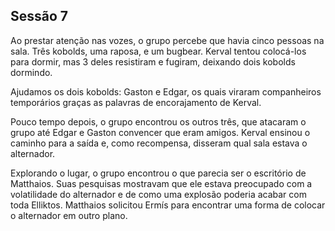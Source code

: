 ## Sessão 7

Ao prestar atenção nas vozes, o grupo percebe que havia cinco pessoas na sala. Três kobolds, uma raposa, e um bugbear. Kerval tentou colocá-los para dormir, mas 3 deles resistiram e fugiram, deixando dois kobolds dormindo.

Ajudamos os dois kobolds: Gaston e Edgar, os quais viraram companheiros temporários graças as palavras de encorajamento de Kerval.

Pouco tempo depois, o grupo encontrou os outros três, que atacaram o grupo até Edgar e Gaston convencer que eram amigos. Kerval ensinou o caminho para a saída e, como recompensa, disseram qual sala estava o alternador.

Explorando o lugar, o grupo encontrou o que parecia ser o escritório de Matthaios. Suas pesquisas mostravam que ele estava preocupado com a volatilidade do alternador e de como uma explosão poderia acabar com toda Elliktos. Matthaios solicitou Ermís para encontrar uma forma de colocar o alternador em outro plano.